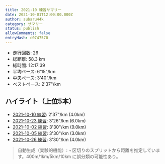 ```yaml
---
title: 2021-10 練習サマリー
date: 2021-10-01T12:00:00.000Z
author: subaru44k
category: サマリー
status: publish
allowComments: false
entryHash: c0747570
---
```

- 走行回数: 26
- 総距離: 58.3 km
- 総時間: 12:17:39
- 平均ペース: 6'15"/km
- 中央ペース: 3'40"/km
- ベストペース: 2'37"/km

## ハイライト（上位5本）
- [2021-10-10 練習](/2021-10-10-31f9de1b1ae020130f402dc39cfb401f/): 2'37"/km (4.0km)
- [2021-10-23 練習](/2021-10-23-23cd94484861bd8dbb0e94c6224e80a7/): 3'26"/km (6.0km)
- [2021-10-02 練習](/2021-10-02-3e7eca1bd4ec5680193b100edfda3573/): 3'30"/km (9.0km)
- [2021-10-05 練習](/2021-10-05-9b1cd7772de059b6fab7d23e9fcefe6a/): 3'30"/km (3.0km)
- [2021-10-26 練習](/2021-10-26-57a2d41529010742581f71da121784e2/): 3'30"/km (4.0km)

> 自動生成（実験的機能）: `→` 区切りのスプリットから距離を推定しています。400m/1km/5km/10km に誤分類の可能性あり。
